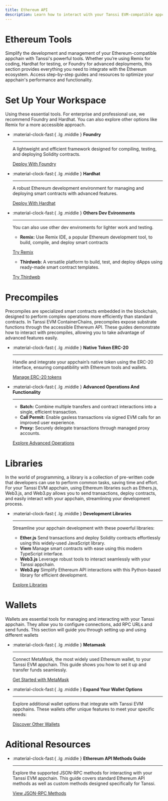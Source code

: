 ```yaml
---
title: Ethereum API
description: Learn how to interact with your Tanssi EVM-compatible appchain through the Ethereum API with different Ethereum tools like Remix, Hardhat, Foundry, and more.
---
```


# Ethereum Tools

Simplify the development and management of your Ethereum-compatible appchain with Tanssi's powerful tools. Whether you’re using Remix for coding, Hardhat for testing, or Foundry for advanced deployments, this section provides everything you need to integrate with the Ethereum ecosystem. Access step-by-step guides and resources to optimize your appchain's performance and functionality.

# Set Up Your Workspace

Using these essential tools. For enterprise and professional use, we recommend Foundry and Hardhat. You can also explore other options like Remix for a more accessible approach.

<div class="grid cards" markdown>

-   :material-clock-fast:{ .lg .middle } __Foundry__

    ---
    
    A lightweight and efficient framework designed for compiling, testing, and deploying Solidity contracts.

    [Deploy With Foundry](dev-env/foundry.md) 

-   :material-clock-fast:{ .lg .middle } __Hardhat__

    ---
    
    A robust Ethereum development environment for managing and deploying smart contracts with advanced features.

    [Deploy With Hardhat](dev-env/hardhat.md) 

</div>

<div class="grid cards" markdown>

-   :material-clock-fast:{ .lg .middle } __Others Dev Evironments__

    ---
    
    You can also use other dev enviroments for lighter work and testing.
    
    - **Remix:** Use Remix IDE, a popular Ethereum development tool, to build, compile, and deploy smart contracts
      
    [Try Remix](dev-env/remix.md)  
  
    - **Thirdweb:** A versatile platform to build, test, and deploy dApps using ready-made smart contract templates.
      
    [Try Thirdweb](dev-env/thirdweb.md) 
    
</div>

# Precompiles

Precompiles are specialized smart contracts embedded in the blockchain, designed to perform complex operations more efficiently than standard contracts. In Tanssi EVM ContainerChains, precompiles expose substrate functions through the accessible Ethereum API. These guides demonstrate how to interact with precompiles, allowing you to take advantage of advanced features easily.

<div class="grid cards" markdown>

-   :material-clock-fast:{ .lg .middle } __Native Token ERC-20__

    ---
    
    Handle and integrate your appchain’s native token using the ERC-20 interface, ensuring compatibility with Ethereum tools and wallets.
      
    [Manage ERC-20 tokens](precompiles/erc20.md)  

-   :material-clock-fast:{ .lg .middle } __Advanced Operations And Functionality__

    ---
    
    - **Batch:** Combine multiple transfers and contract interactions into a single, efficient transaction.
    - **Call Permit:** Enable gasless transactions via signed EVM calls for an improved user experience.
    - **Proxy:** Securely delegate transactions through managed proxy accounts.
      
    [Explore Advanced Operations](precompiles/index.md)
</div>

# Libraries

In the world of programming, a library is a collection of pre-written code that developers can use to perform common tasks, saving time and effort. For your Tanssi EVM appchain, using Ethereum libraries such as Ethers.js, Web3.js, and Web3.py allows you to send transactions, deploy contracts, and easily interact with your appchain, streamlining your development process.


<div class="grid cards" markdown>

-   :material-clock-fast:{ .lg .middle } __Development Libraries__

    ---
    Streamline your appchain development with these powerful libraries:  

    - **Ether.js** Send transactions and deploy Solidity contracts effortlessly using this widely-used JavaScript library.
    - **Viem** Manage smart contracts with ease using this modern TypeScript interface.
    - **Web3.js** Leverage robust tools to interact seamlessly with your Tanssi appchain.
    - **Web3.py** Simplify Ethereum API interactions with this Python-based library for efficient development.
 
    [Explore Libraries](libraries/index.md) 

</div>

# Wallets 

Wallets are essential tools for managing and interacting with your Tanssi appchain. They allow you to configure connections, add RPC URLs and send funds. This section will guide you through setting up and using different wallets

<div class="grid cards" markdown>

-   :material-clock-fast:{ .lg .middle } __Metamask__

    ---
    
    Connect MetaMask, the most widely used Ethereum wallet, to your Tanssi EVM appchain. This guide shows you how to set it up and transfer funds seamlessly.
      
    [Get Started with MetaMask](wallets/metamask.md)  

-   :material-clock-fast:{ .lg .middle } __Expand Your Wallet Options__

    ---
    Explore additional wallet options that integrate with Tanssi EVM appchains. These wallets offer unique features to meet your specific needs:
    
    
    [Discover Other Wallets](wallets/index.md)
    
</div>

# Aditional Resources

<div class="grid cards" markdown>

-   :material-clock-fast:{ .lg .middle } __Ethereum API Methods Guide__

    ---
    
    Explore the supported JSON-RPC methods for interacting with your Tanssi EVM appchain. This guide covers standard Ethereum API methods as well as custom methods designed specifically for Tanssi.
      
    [View JSON-RPC Methods](rpc.md)  

</div>